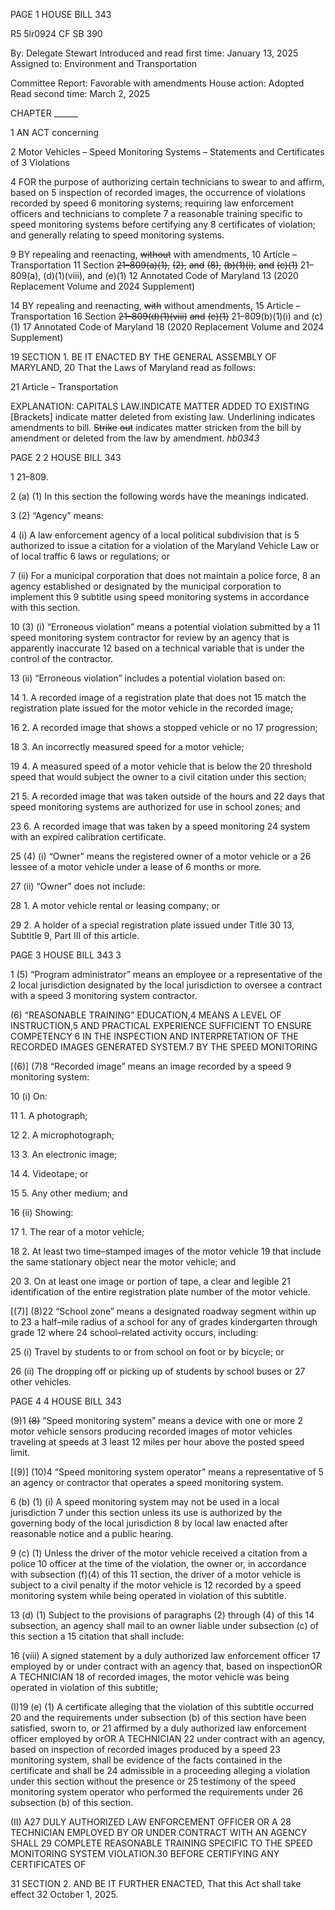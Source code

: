 PAGE 1
HOUSE BILL 343

R5 5lr0924
CF SB 390

By: Delegate Stewart
Introduced and read first time: January 13, 2025
Assigned to: Environment and Transportation

Committee Report: Favorable with amendments
House action: Adopted
Read second time: March 2, 2025

CHAPTER ______

1 AN ACT concerning

2 Motor Vehicles – Speed Monitoring Systems – Statements and Certificates of
3 Violations

4 FOR the purpose of authorizing certain technicians to swear to and affirm, based on
5 inspection of recorded images, the occurrence of violations recorded by speed
6 monitoring systems; requiring law enforcement officers and technicians to complete
7 a reasonable training specific to speed monitoring systems before certifying any
8 certificates of violation; and generally relating to speed monitoring systems.

9 BY repealing and reenacting, ~~without~~ with amendments,
10 Article – Transportation
11 Section ~~21–809(a)(1),~~ ~~(2),~~ ~~and~~ ~~(8),~~ ~~(b)(1)(i),~~ ~~and~~ ~~(c)(1)~~ 21–809(a), (d)(1)(viii), and (e)(1)
12 Annotated Code of Maryland
13 (2020 Replacement Volume and 2024 Supplement)

14 BY repealing and reenacting, ~~with~~ without amendments,
15 Article – Transportation
16 Section ~~21–809(d)(1)(viii)~~ ~~and~~ ~~(e)(1)~~ 21–809(b)(1)(i) and (c)(1)
17 Annotated Code of Maryland
18 (2020 Replacement Volume and 2024 Supplement)

19 SECTION 1. BE IT ENACTED BY THE GENERAL ASSEMBLY OF MARYLAND,
20 That the Laws of Maryland read as follows:

21 Article – Transportation

EXPLANATION: CAPITALS LAW.INDICATE MATTER ADDED TO EXISTING
[Brackets] indicate matter deleted from existing law.
Underlining indicates amendments to bill.
~~Strike~~ ~~out~~ indicates matter stricken from the bill by amendment or deleted from the law by
amendment. *hb0343*

PAGE 2
2 HOUSE BILL 343

1 21–809.

2 (a) (1) In this section the following words have the meanings indicated.

3 (2) “Agency” means:

4 (i) A law enforcement agency of a local political subdivision that is
5 authorized to issue a citation for a violation of the Maryland Vehicle Law or of local traffic
6 laws or regulations; or

7 (ii) For a municipal corporation that does not maintain a police force,
8 an agency established or designated by the municipal corporation to implement this
9 subtitle using speed monitoring systems in accordance with this section.

10 (3) (i) “Erroneous violation” means a potential violation submitted by a
11 speed monitoring system contractor for review by an agency that is apparently inaccurate
12 based on a technical variable that is under the control of the contractor.

13 (ii) “Erroneous violation” includes a potential violation based on:

14 1. A recorded image of a registration plate that does not
15 match the registration plate issued for the motor vehicle in the recorded image;

16 2. A recorded image that shows a stopped vehicle or no
17 progression;

18 3. An incorrectly measured speed for a motor vehicle;

19 4. A measured speed of a motor vehicle that is below the
20 threshold speed that would subject the owner to a civil citation under this section;

21 5. A recorded image that was taken outside of the hours and
22 days that speed monitoring systems are authorized for use in school zones; and

23 6. A recorded image that was taken by a speed monitoring
24 system with an expired calibration certificate.

25 (4) (i) “Owner” means the registered owner of a motor vehicle or a
26 lessee of a motor vehicle under a lease of 6 months or more.

27 (ii) “Owner” does not include:

28 1. A motor vehicle rental or leasing company; or

29 2. A holder of a special registration plate issued under Title
30 13, Subtitle 9, Part III of this article.

PAGE 3
HOUSE BILL 343 3

1 (5) “Program administrator” means an employee or a representative of the
2 local jurisdiction designated by the local jurisdiction to oversee a contract with a speed
3 monitoring system contractor.

(6) “REASONABLE TRAINING” EDUCATION,4 MEANS A LEVEL OF
INSTRUCTION,5 AND PRACTICAL EXPERIENCE SUFFICIENT TO ENSURE COMPETENCY
6 IN THE INSPECTION AND INTERPRETATION OF THE RECORDED IMAGES GENERATED
SYSTEM.7 BY THE SPEED MONITORING

[(6)] (7)8 “Recorded image” means an image recorded by a speed
9 monitoring system:

10 (i) On:

11 1. A photograph;

12 2. A microphotograph;

13 3. An electronic image;

14 4. Videotape; or

15 5. Any other medium; and

16 (ii) Showing:

17 1. The rear of a motor vehicle;

18 2. At least two time–stamped images of the motor vehicle
19 that include the same stationary object near the motor vehicle; and

20 3. On at least one image or portion of tape, a clear and legible
21 identification of the entire registration plate number of the motor vehicle.

[(7)] (8)22 “School zone” means a designated roadway segment within up to
23 a half–mile radius of a school for any of grades kindergarten through grade 12 where
24 school–related activity occurs, including:

25 (i) Travel by students to or from school on foot or by bicycle; or

26 (ii) The dropping off or picking up of students by school buses or
27 other vehicles.

PAGE 4
4 HOUSE BILL 343

(9)1 ~~(8)~~ “Speed monitoring system” means a device with one or more
2 motor vehicle sensors producing recorded images of motor vehicles traveling at speeds at
3 least 12 miles per hour above the posted speed limit.

[(9)] (10)4 “Speed monitoring system operator” means a representative of
5 an agency or contractor that operates a speed monitoring system.

6 (b) (1) (i) A speed monitoring system may not be used in a local jurisdiction
7 under this section unless its use is authorized by the governing body of the local jurisdiction
8 by local law enacted after reasonable notice and a public hearing.

9 (c) (1) Unless the driver of the motor vehicle received a citation from a police
10 officer at the time of the violation, the owner or, in accordance with subsection (f)(4) of this
11 section, the driver of a motor vehicle is subject to a civil penalty if the motor vehicle is
12 recorded by a speed monitoring system while being operated in violation of this subtitle.

13 (d) (1) Subject to the provisions of paragraphs (2) through (4) of this
14 subsection, an agency shall mail to an owner liable under subsection (c) of this section a
15 citation that shall include:

16 (viii) A signed statement by a duly authorized law enforcement officer
17 employed by or under contract with an agency that, based on inspectionOR A TECHNICIAN
18 of recorded images, the motor vehicle was being operated in violation of this subtitle;

(I)19 (e) (1) A certificate alleging that the violation of this subtitle occurred
20 and the requirements under subsection (b) of this section have been satisfied, sworn to, or
21 affirmed by a duly authorized law enforcement officer employed by orOR A TECHNICIAN
22 under contract with an agency, based on inspection of recorded images produced by a speed
23 monitoring system, shall be evidence of the facts contained in the certificate and shall be
24 admissible in a proceeding alleging a violation under this section without the presence or
25 testimony of the speed monitoring system operator who performed the requirements under
26 subsection (b) of this section.

(II) A27 DULY AUTHORIZED LAW ENFORCEMENT OFFICER OR A
28 TECHNICIAN EMPLOYED BY OR UNDER CONTRACT WITH AN AGENCY SHALL
29 COMPLETE REASONABLE TRAINING SPECIFIC TO THE SPEED MONITORING SYSTEM
VIOLATION.30 BEFORE CERTIFYING ANY CERTIFICATES OF

31 SECTION 2. AND BE IT FURTHER ENACTED, That this Act shall take effect
32 October 1, 2025.